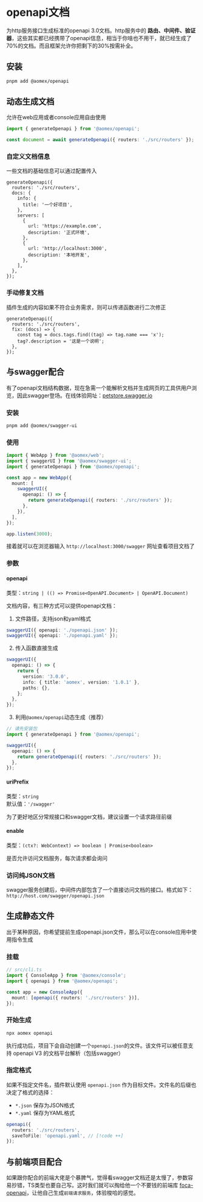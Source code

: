 # openapi文档

为http服务接口生成标准的openapi 3.0文档。http服务中的 **路由、中间件、验证器**，这些其实都已经携带了openapi信息，相当于你啥也不用干，就已经生成了70%的文档。而且框架允许你把剩下的30%按需补全。

## 安装

```bash
pnpm add @aomex/openapi
```

## 动态生成文档

允许在web应用或者console应用自由使用

```typescript
import { generateOpenapi } from '@aomex/openapi';

const document = await generateOpenapi({ routers: './src/routers' });
```

### 自定义文档信息

一些文档的基础信息可以通过配置传入

```typescript{3}
generateOpenapi({
  routers: './src/routers',
  docs: {
    info: {
      title: '一个好项目',
    },
    servers: [
      {
        url: 'https://example.com',
        description: '正式环境',
      },
      {
        url: 'http://localhost:3000',
        description: '本地开发',
      },
    ],
  },
});
```

### 手动修复文档

插件生成的内容如果不符合业务需求，则可以传递函数进行二次修正

```typescript{3}
generateOpenapi({
  routers: './src/routers',
  fix: (docs) => {
    const tag = docs.tags.find((tag) => tag.name === 'x');
    tag?.description = '这是一个说明';
  },
});
```

## 与swagger配合

有了openapi文档结构数据，现在急需一个能解析文档并生成网页的工具供用户浏览，因此swagger登场。在线体验网址：[petstore.swagger.io](https://petstore.swagger.io/)

### 安装

```bash
pnpm add @aomex/swagger-ui
```

### 使用

```typescript
import { WebApp } from '@aomex/web';
import { swaggerUI } from '@aomex/swagger-ui';
import { generateOpenapi } from '@aomex/openapi';

const app = new WebApp({
  mount: [
    swaggerUI({
      openapi: () => {
        return generateOpenapi({ routers: './src/routers' });
      },
    }),
  ],
});

app.listen(3000);
```

接着就可以在浏览器输入 `http://localhost:3000/swagger` 网址查看项目文档了

### 参数

#### openapi

类型：`string | (() => Promise<OpenAPI.Document> | OpenAPI.Document)`

文档内容，有三种方式可以提供openapi文档：

1. 文件路径，支持json和yaml格式

```typescript
swaggerUI({ openapi: './openapi.json' });
swaggerUI({ openapi: './openapi.yaml' });
```

2. 传入函数直接生成

```typescript
swaggerUI({
  openapi: () => {
    return {
      version: '3.0.0',
      info: { title: 'aomex', version: '1.0.1' },
      paths: {},
    };
  },
});
```

3. 利用`@aomex/openapi`动态生成（推荐）

```typescript
// 请先安装包
import { generateOpenapi } from '@aomex/openapi';

swaggerUI({
  openapi: () => {
    return generateOpenapi({ routers: './src/routers' });
  },
});
```

#### uriPrefix

类型：`string`<br>
默认值：`'/swagger'`

为了更好地区分常规接口和swagger文档，建议设置一个请求路径前缀

#### enable

类型：`(ctx?: WebContext) => boolean | Promise<boolean>`

是否允许访问文档服务，每次请求都会询问

### 访问纯JSON文档

swagger服务创建后，中间件内部包含了一个直接访问文档的接口。格式如下：`http://host.com/swagger/openapi.json`

## 生成静态文件

出于某种原因，你希望提前生成openapi.json文件，那么可以在console应用中使用指令生成

### 挂载

```typescript
// src/cli.ts
import { ConsoleApp } from '@aomex/console';
import { openapi } from '@aomex/openapi';

const app = new ConsoleApp({
  mount: [openapi({ routers: './src/routers' })],
});
```

### 开始生成

```bash
npx aomex openapi
```

执行成功后，项目下会自动创建一个`openapi.json`的文件。该文件可以被任意支持 openapi V3 的文档平台解析（包括swagger）

### 指定格式

如果不指定文件名，插件默认使用 `openapi.json` 作为目标文件。文件名的后缀也决定了格式的选择：

- `*.json` 保存为JSON格式
- `*.yaml` 保存为YAML格式

```typescript
openapi({
  routers: './src/routers',
  saveToFile: 'openapi.yaml', // [!code ++]
});
```

## 与前端项目配合

如果跟你配合的前端大佬是个暴脾气，觉得看swagger文档还是太慢了，参数容易抄错，TS类型也要自己写。这时我们就可以掏给他一个不要钱的前端库 [foca-openapi](https://github.com/foca-js/foca-openapi)，让他自己生成`前端请求服务`，体验梭哈的感觉。
